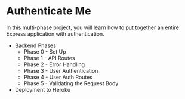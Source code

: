 # Authenticate Me

In this multi-phase project, you will learn how to put together an entire
Express application with authentication.

* Backend Phases
  * Phase 0 - Set Up
  * Phase 1 - API Routes
  * Phase 2 - Error Handling
  * Phase 3 - User Authentication
  * Phase 4 - User Auth Routes
  * Phase 5 - Validating the Request Body
* Deployment to Heroku

